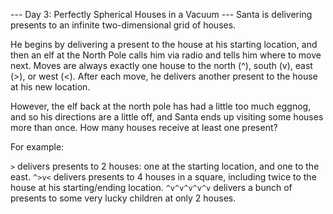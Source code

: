 --- Day 3: Perfectly Spherical Houses in a Vacuum ---
Santa is delivering presents to an infinite two-dimensional grid of houses.

He begins by delivering a present to the house at his starting location, and then an elf at the North Pole calls
him via radio and tells him where to move next. Moves are always exactly one house to the north (^), south (v), east (>),
or west (<). After each move, he delivers another present to the house at his new location.

However, the elf back at the north pole has had a little too much eggnog, and so his directions are a little off,
and Santa ends up visiting some houses more than once. How many houses receive at least one present?

For example:

`>` delivers presents to 2 houses: one at the starting location, and one to the east.
`^>v<` delivers presents to 4 houses in a square, including twice to the house at his starting/ending location.
`^v^v^v^v^v` delivers a bunch of presents to some very lucky children at only 2 houses.
